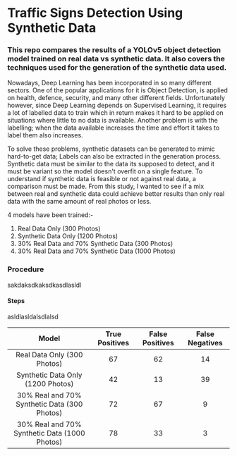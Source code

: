  # Traffic Signs Detection Using Synthetic Data
 ### This repo compares the results of a YOLOv5 object detection model trained on real data vs synthetic data. It also covers the techniques used for the generation of the synthetic data used.

 
Nowadays, Deep Learning has been incorporated in so many different sectors. One of the popular applications for it is Object Detection, is applied on health, defence, security, and many other different fields. Unfortunately however, since Deep Learning depends on Supervised Learning, it requires a lot of labelled data to train which in return makes it hard to be applied on situations where little to no data is available. Another problem is with the labelling; when the data available increases the time and effort it takes to label them also increases.  

To solve these problems, synthetic datasets can be generated to mimic hard-to-get data; Labels can also be extracted in the generation process. Synthetic data must be similar to the data its supposed to detect, and it must be variant so the model doesn't overfit on a single feature. To understand if synthetic data is feasible or not against real data, a comparison must be made. From this study, I wanted to see if a mix between real and synthetic data could achieve better results than only real data with the same amount of real photos or less.

4 models have been trained:-
1. Real Data Only (300 Photos)
2. Synthetic Data Only (1200 Photos)
3. 30% Real Data and 70% Synthetic Data (300 Photos)
4. 30% Real Data and 70% Synthetic Data (1000 Photos)
 
 ### Procedure
 sakdaksdkaksdkasdlasldl
 
 #### Steps
 
 asldlasldalsdlalsd
 
 
 
 
 
|Model          |True Positives | False Positives | False Negatives |
|:-------------:|:-------------:|:---------------:|:---------------:|
|Real Data Only (300 Photos)| 67 | 62 | 14 |
|Synthetic Data Only (1200 Photos)| 42 | 13 | 39 |
|30% Real and 70% Synthetic Data (300 Photos)| 72 | 67 | 9 |
|30% Real and 70% Synthetic Data (1000 Photos)| 78 | 33 | 3 |
